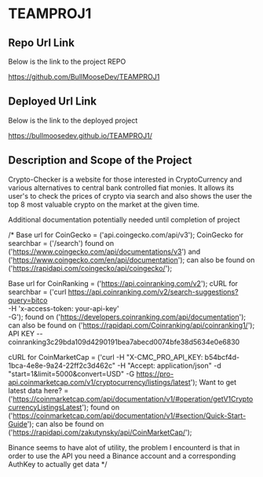 # TEAMPROJ1

## Repo Url Link
<!-- Below is the link to the project REPO -->  Below is the link to the project REPO
https://github.com/BullMooseDev/TEAMPROJ1

## Deployed Url Link
<!-- Below is the link to the deployed project -->  Below is the link to the deployed project
https://bullmoosedev.github.io/TEAMPROJ1/

## Description and Scope of the Project
Crypto-Checker is a website for those interested in CryptoCurrency and various alternatives to central bank controlled fiat monies. It allows its user's to check the prices of crypto via search and also shows the user the top 8 most valuable crypto on the market at the given time.



Additional documentation potentially needed until completion of project


/* Base url for CoinGecko = ('api.coingecko.com/api/v3');
CoinGecko for searchbar = ('/search')
found on ('https://www.coingecko.com/api/documentations/v3') and ('https://www.coingecko.com/en/api/documentation');
can also be found on ('https://rapidapi.com/coingecko/api/coingecko/');

Base url for CoinRanking = ('https://api.coinranking.com/v2');
cURL for searchbar = ('curl https://api.coinranking.com/v2/search-suggestions?query=bitco \
-H 'x-access-token: your-api-key' \
-G');
found on ('https://developers.coinranking.com/api/documentation');
can also be found on ('https://rapidapi.com/Coinranking/api/coinranking1/');
API KEY -- coinranking3c29bda109d4290191bea7abecd0074bfe38d5634e0e6830

cURL for CoinMarketCap = ('curl -H "X-CMC_PRO_API_KEY: b54bcf4d-1bca-4e8e-9a24-22ff2c3d462c" -H "Accept: application/json" -d "start=1&limit=5000&convert=USD" -G https://pro-api.coinmarketcap.com/v1/cryptocurrency/listings/latest');
Want to get latest data here? = ('https://coinmarketcap.com/api/documentation/v1/#operation/getV1CryptocurrencyListingsLatest');
found on ('https://coinmarketcap.com/api/documentation/v1/#section/Quick-Start-Guide');
can also be found on ('https://rapidapi.com/zakutynsky/api/CoinMarketCap/');

Binance seems to have alot of utility, the problem I encounterd is that in order to use the API
you need a Binance account and a corresponding AuthKey to actually get data */